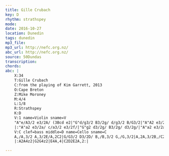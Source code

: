 ```yaml
---
title: Gille Crubach
key: D
rhythm: strathspey
mode:
date: 2016-10-27
location: Dunedin
tags: dunedin
mp3_file:
mp3_url: http://nefc.org.nz/
abc_url: http://nefc.org.nz/
source: 50Dundas
transcription:
chords: 
abc: |
    X:34
    T:Gille Crubach
    C:from the playing of Kim Garrett, 2013
    O:Cape Breton
    Z:Mike Moroney
    M:4/4
    L:1/8
    R:Strathspey
    K:D
    V:1 name=Violin sname=V
    "A"e/A3/2 e3/2A/ (3Bcd e2|"G"d/g3/2 B3/2g/ d/g3/2 B/G3/2|"A"A2 e3/2d/ (3Bcd (3efg|a3/2e/"G" g3/2B/ "A"B/A3/2[1Aa:|[2(3efg|
    |:"A"a2 e3/2a/ c/a3/2 e3/2f/|"G"g2 d3/2g/ B3/2g/ d3/2g/|"A"a2 e3/2a/ c3/2a/ e3/2a/|(3gfe "G"g3/2B/"A" B3/2A/ A2:|
    V:C clef=bass middle=D name=Cello sname=C
    A,/A,3/2 A,3/2E/A,2C2|G/G3/2 D3/2D/ B,/B,3/2 G,/G,3/2|A,2A,3/2B,/C2E2|C3/2C/ B,3/2B,/ A,2[1E2:|[2C2
    |:A2A4z2|G2G4z2|E4A,4|C2D2E2A,2:|

---
```

